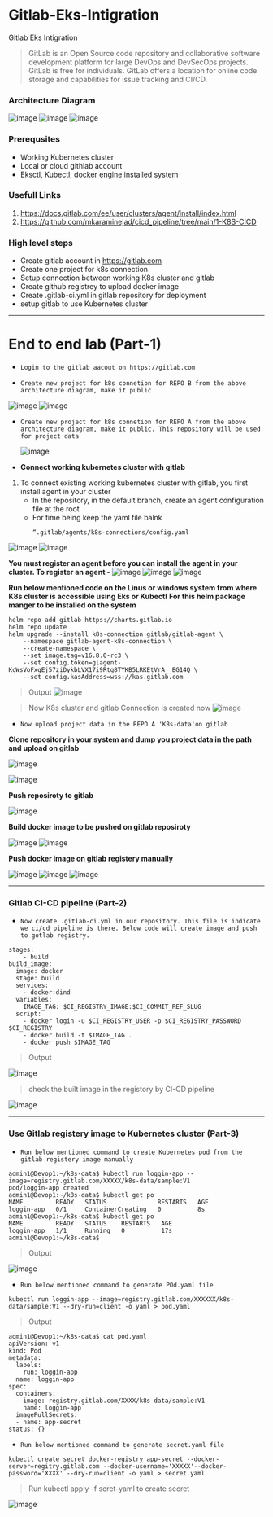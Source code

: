 # Gitlab-Eks-Intigration
Gitlab Eks Intigration 



> GitLab is an Open Source code repository and collaborative software development platform for large DevOps and DevSecOps projects. GitLab is free for individuals. GitLab offers a location for online code storage and capabilities for issue tracking and CI/CD.

### Architecture Diagram 
![image](https://github.com/anand40090/Gitlab-Eks-Intigration/assets/32446706/2c54278b-79aa-414f-87f0-d0ef7a9461ae)
![image](https://github.com/anand40090/Gitlab-Eks-Intigration/assets/32446706/452746de-3d91-4cf0-bdf9-52e5186163ba)
![image](https://github.com/anand40090/Gitlab-Eks-Intigration/assets/32446706/08e3e3cd-33bd-4393-bbc9-67a44dd64cca)



### Prerequsites 
- Working Kubernetes cluster
- Local or cloud githlab account
- Eksctl, Kubectl, docker engine installed system

### Usefull Links 
1. https://docs.gitlab.com/ee/user/clusters/agent/install/index.html
2. https://github.com/mkaraminejad/cicd_pipeline/tree/main/1-K8S-CICD


### High level steps 
- Create gitlab account in https://gitlab.com
- Create one project for k8s connection
- Setup connection between working K8s cluster and gitlab
- Create github registrey to upload docker image
- Create .gitlab-ci.yml in gitlab repository for deployment
- setup gitlab to use Kubernetes cluster
****************************************************************************************************************************************
# End to end lab (Part-1)

- `Login to the gitlab aacout on https://gitlab.com`
  
- `Create new project for k8s connetion for REPO B from the above architecture diagram, make it public`
  
![image](https://github.com/anand40090/Gitlab-Eks-Intigration/assets/32446706/9acc5094-78dd-429b-98e7-9ad2fa6ebfd2)
![image](https://github.com/anand40090/Gitlab-Eks-Intigration/assets/32446706/374e67c5-d50d-49f4-8b52-bb021a8542e3)

- `Create new project for k8s connetion for REPO A from the above architecture diagram, make it public.
  This repository will be used for project data`

  ![image](https://github.com/anand40090/Gitlab-Eks-Intigration/assets/32446706/f7addffa-1a31-4696-9f7c-b2f71cb18aa9)

- **Connect working kubernetes cluster with gitlab**
  
1. To connect existing working kubernetes cluster with gitlab, you first install agent in your cluster
   - In the repository, in the default branch, create an agent configuration file at the root
   - For time being keep the yaml file balnk
     ```
     “.gitlab/agents/k8s-connections/config.yaml
     ```

![image](https://github.com/anand40090/Gitlab-Eks-Intigration/assets/32446706/3ce6552a-c3a4-46ee-9c8a-bbfce980e4a6)
![image](https://github.com/anand40090/Gitlab-Eks-Intigration/assets/32446706/5adbf2e7-091e-4d23-8b74-fb9872ddd7b9)

**You must register an agent before you can install the agent in your cluster. To register an agent -**
![image](https://github.com/anand40090/Gitlab-Eks-Intigration/assets/32446706/dc96f4cc-2bf7-449d-b1e5-a88874fa3e92)
![image](https://github.com/anand40090/Gitlab-Eks-Intigration/assets/32446706/2087de2d-c173-4d70-a647-b2f3a4a06449)
![image](https://github.com/anand40090/Gitlab-Eks-Intigration/assets/32446706/f37c3b5a-1759-414f-b9f4-d6b9ed0aa687)

**Run below mentioned code on the Linus or windows system from where K8s cluster is accessible using Eks or Kubectl**
**For this helm package manger to be installed on the system**
```
helm repo add gitlab https://charts.gitlab.io
helm repo update
helm upgrade --install k8s-connection gitlab/gitlab-agent \
    --namespace gitlab-agent-k8s-connection \
    --create-namespace \
    --set image.tag=v16.8.0-rc3 \
    --set config.token=glagent-KcWsVoFxgEj57ziDykbLVX17i9Rtg8TYKB5LRKEtVrA__BG14Q \
    --set config.kasAddress=wss://kas.gitlab.com
```
> Output
![image](https://github.com/anand40090/Gitlab-Eks-Intigration/assets/32446706/88843d92-6b70-487c-87d9-f966c0823d2a)

> Now K8s cluster and gitlab Connection is created now
![image](https://github.com/anand40090/Gitlab-Eks-Intigration/assets/32446706/56e366d2-6959-42a8-92c7-c0d5c9a58108)

- `Now upload project data in the REPO A 'K8s-data'on gitlab`
  
**Clone repository in your system and dump you project data in the path and upload on gitlab**
  
![image](https://github.com/anand40090/Gitlab-Eks-Intigration/assets/32446706/71c5c0f1-2c62-455f-90ba-1ec6fb6817e0)

![image](https://github.com/anand40090/Gitlab-Eks-Intigration/assets/32446706/9c6b05ba-0500-4560-acde-e50ce73cccf2)

**Push reposiroty to gitlab** 

![image](https://github.com/anand40090/Gitlab-Eks-Intigration/assets/32446706/2ccc196d-120d-4003-9694-7b26b05062c7)

**Build docker image to be pushed on gitlab reposiroty**

![image](https://github.com/anand40090/Gitlab-Eks-Intigration/assets/32446706/59a813ee-d363-42d9-820c-d668e9b57cdc)
![image](https://github.com/anand40090/Gitlab-Eks-Intigration/assets/32446706/f9b0c1f9-3e25-4cb9-9b06-b498455e528e)

**Push docker image on gitlab registery manually**

![image](https://github.com/anand40090/Gitlab-Eks-Intigration/assets/32446706/1df2b7e3-7180-4f74-a7fd-434c1e1d9404)
![image](https://github.com/anand40090/Gitlab-Eks-Intigration/assets/32446706/bc0ec904-2af5-4c53-9abe-acae62dd0d43)
![image](https://github.com/anand40090/Gitlab-Eks-Intigration/assets/32446706/befea12d-c8dc-4454-aed1-4ca96e57e120)

_______________________________________________________________________________________________________________________

### Gitlab CI-CD pipeline (Part-2)
- `Now create .gitlab-ci.yml in our repository. This file is indicate we ci/cd pipeline is there. Below code will create image and push to gotlab registry.`

```
stages:
    - build
build_image:
  image: docker
  stage: build
  services:
    - docker:dind
  variables:
    IMAGE_TAG: $CI_REGISTRY_IMAGE:$CI_COMMIT_REF_SLUG
  script:
    - docker login -u $CI_REGISTRY_USER -p $CI_REGISTRY_PASSWORD $CI_REGISTRY
    - docker build -t $IMAGE_TAG .
    - docker push $IMAGE_TAG

```
> Output

![image](https://github.com/anand40090/Gitlab-Eks-Intigration/assets/32446706/c827aa97-6f98-4301-bef2-100ed2a1ad6d)

> check the built image in the registory by CI-CD pipeline

![image](https://github.com/anand40090/Gitlab-Eks-Intigration/assets/32446706/124443eb-fbd8-4972-ac0b-7b20b103538c)

______________________________________________________________________________________________________________________________________

### Use Gitlab registery image to Kubernetes cluster (Part-3)

- `Run below mentioned command to create Kubernetes pod from the gitlab registery image manually`

```
admin1@Devop1:~/k8s-data$ kubectl run loggin-app --image=registry.gitlab.com/XXXXX/k8s-data/sample:V1
pod/loggin-app created
admin1@Devop1:~/k8s-data$ kubectl get po
NAME         READY   STATUS              RESTARTS   AGE
loggin-app   0/1     ContainerCreating   0          8s
admin1@Devop1:~/k8s-data$ kubectl get po
NAME         READY   STATUS    RESTARTS   AGE
loggin-app   1/1     Running   0          17s
admin1@Devop1:~/k8s-data$
```

> Output

![image](https://github.com/anand40090/Gitlab-Eks-Intigration/assets/32446706/d7be54b3-3a83-4cc6-a63c-efcbfb6d5aca)

- `Run below mentioned command to generate POd.yaml file`
```
kubectl run loggin-app --image=registry.gitlab.com/XXXXXX/k8s-data/sample:V1 --dry-run=client -o yaml > pod.yaml
```
> Output
```
admin1@Devop1:~/k8s-data$ cat pod.yaml
apiVersion: v1
kind: Pod
metadata:
  labels:
    run: loggin-app
  name: loggin-app
spec:
  containers:
  - image: registry.gitlab.com/XXXX/k8s-data/sample:V1
    name: loggin-app
  imagePullSecrets:
  - name: app-secret
status: {}

```

- `Run below mentioned command to generate secret.yaml file`
```
kubectl create secret docker-registry app-secret --docker-server=regitry.gitlab.com --docker-username='XXXXX'--docker-password='XXXX' --dry-run=client -o yaml > secret.yaml
```
> Run kubectl apply -f scret-yaml to create secret

![image](https://github.com/anand40090/Gitlab-Eks-Intigration/assets/32446706/de79ce15-0534-4c7b-aa0a-11b20ccbdd45)




































    





